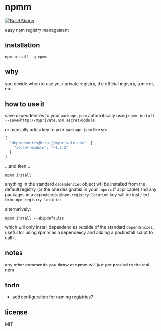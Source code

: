 npmm
====

[![Build Status](https://travis-ci.org/jarofghosts/npmm.png?branch=master)](https://travis-ci.org/jarofghosts/npmm)

easy npm registry management

## installation

`npm install -g npmm`

## why

you decide when to use your private registry, the official registry, a mirror,
etc.

## how to use it

save dependencies to your `package.json` automatically using
`npmm install --save@http://myprivate.npm secret-module`

or manually add a key to your `package.json` like so:

```js
{
  "dependencies@http://myprivate.npm": {
    "secret-module": "~1.2.3"
  }
}
```

...and then...

`npmm install`

anything in the standard `dependencies` object will be installed from the
default registry (or the one designated in your `.npmrc` if applicable) and
any packages in a `dependencies@npm-registry-location` key will be installed
from `npm-registry-location`.

alternatively:

`npmm install --skipdefaults`

which will only install dependencies outside of the standard `dependencies`,
useful for using npmm as a dependency and adding a postinstall script to call
it

## notes

any other commands you throw at npmm will just get proxied to the real npm

## todo

* add configuration for naming registries?

## license

MIT
